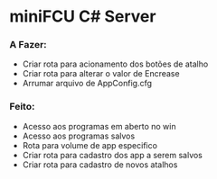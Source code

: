 # miniFCU C# Server

### A Fazer:
- Criar rota para acionamento dos botões de atalho
- Criar rota para alterar o valor de Encrease
- Arrumar arquivo de AppConfig.cfg

### Feito:
- Acesso aos programas em aberto no win
- Acesso aos programas salvos
- Rota para volume de app especifico
- Criar rota para cadastro dos app a serem salvos
- Criar rota para cadastro de novos atalhos

